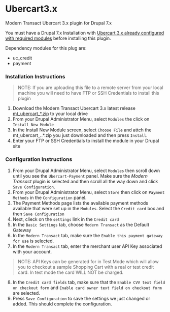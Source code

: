 # Ubercart3.x
Modern Transact Ubercart 3.x plugin for Drupal 7.x

You must have a Drupal 7.x Installation with [Ubercart 3.x already configured with required modules](https://www.drupal.org/project/ubercart) before installing this plugin.

Dependency modules for this plug are:
* uc_credit
* payment

### Installation Instructions

> NOTE:  If you are uploading this file to a remote server from your local machine you will need to have FTP or SSH Credentials to install this plugin

1.  Download the Modern Transact Ubercart 3.x latest release [mt_ubercart_*.zip](https://github.com/moderntransact/Opencart-3.x/releases) to your local drive
2.  From your Drupal Administrator Menu, select `Modules` the click on `Install New Module`
3.  In the Install New Module screen, select `Choose File` and attch the mt_ubercart_*.*.*.zip you just downloaded and then press `Install`.
4.  Enter your FTP or SSH Credentials to install the module in your Drupal site

### Configuration Instructions

1.  From your Drupal Administrator Menu, select `Modules` then scroll down until you see the `Ubercart-Payment` panel.  Make sure the *Modern Transact* plugin is selected and then scroll all the way down and click `Save Configuration`.
2.  From your Drupal Administrator Menu, select `Store` then click on `Payment Methods` in the `Configuration` panel.
3.  The Payment Methods page lists the available payment methods available that were set up in the `Modules`.  Select the `Credit card` box and then `Save Configuration`
4.  Next, clieck on the `settings` link in the `Credit card`
5.  In the `Basic Settings` tab, choose `Modern Transact` as the Default Gateway
6.  In the `Modern Transact` tab, make sure the `Enable this payment gateway for use` is selected.
7.  In the `Modern Transact` tab, enter the merchant user API Key associated with your account.
> NOTE:  API Keys can be generated for in Test Mode which will allow you to checkout a sample Shopping Cart with a real or test credit card.  In test mode the card WILL NOT be charged.
8.  In the `Credit card fields` tab, make sure that the `Enable CVV text field on checkout form` and `Enable card owner text field on checkout form` are selected.
9.  Press `Save Configuration` to save the settings we just changed or added.  This should complete the configuration.


